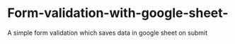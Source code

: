 # Form-validation-with-google-sheet-
A simple form validation which saves data in google sheet on submit 
